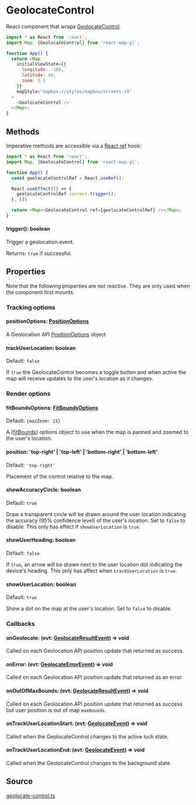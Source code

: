# GeolocateControl

React component that wraps [GeolocateControl](https://docs.mapbox.com/mapbox-gl-js/api/markers/#geolocateControl).

```js
import * as React from 'react';
import Map, {GeolocateControl} from 'react-map-gl';

function App() {
  return <Map
    initialViewState={{
      longitude: -100,
      latitude: 40,
      zoom: 3.5
    }}
    mapStyle="mapbox://styles/mapbox/streets-v9"
  >
    <GeolocateControl />
  </Map>;
}
```

## Methods

Imperative methods are accessible via a [React ref](https://reactjs.org/docs/refs-and-the-dom.html#creating-refs) hook:

```js
import * as React from 'react';
import Map, {GeolocateControl} from 'react-map-gl';

function App() {
  const geolocateControlRef = React.useRef();

  React.useEffect(() => {
    geolocateControlRef.current.trigger();
  }, [])

  return <Map><GeolocateControl ref={geolocateControlRef} /></Map>;
}
```

#### trigger(): boolean

Trigger a geolocation event.

Returns: `true` if successful.


## Properties

Note that the following properties are not reactive. They are only used when the component first mounts.

### Tracking options

#### positionOptions: [PositionOptions](https://developer.mozilla.org/en-US/docs/Web/API/PositionOptions)

A Geolocation API [PositionOptions](https://developer.mozilla.org/en-US/docs/Web/API/PositionOptions) object

#### trackUserLocation: boolean

Default: `false`

If `true` the GeolocateControl becomes a toggle button and when active the map will receive updates to the user's location as it changes. 

### Render options

#### fitBoundsOptions: [FitBoundsOptions](/docs/api-reference/types.md#fitboundsoptions)

Default: `{maxZoom: 15}`

A ([fitBounds](https://docs.mapbox.com/mapbox-gl-js/api/map/#map#fitbounds)) options object to use when the map is panned and zoomed to the user's location.

#### position: 'top-right' | 'top-left' | 'bottom-right' | 'bottom-left'

Default: `'top-right'`

Placement of the control relative to the map.

#### showAccuracyCircle: boolean

Default: `true`

Draw a transparent circle will be drawn around the user location indicating the accuracy (95% confidence level) of the user's location. Set to `false` to disable. 
This only has effect if `showUserLocation` is `true`. 

#### showUserHeading: boolean

Default: `false`

If `true`, an arrow will be drawn next to the user location dot indicating the device's heading.
This only has affect when `trackUserLocation` is `true`.

#### showUserLocation: boolean

Default: `true`

Show a dot on the map at the user's location. Set to `false` to disable.

### Callbacks

#### onGeolocate: (evt: [GeolocateResultEvent](/docs/api-reference/types.md#geolocateresultevent)) => void

Called on each Geolocation API position update that returned as success.

#### onError: (evt: [GeolocateErrorEvent](/docs/api-reference/types.md#geolocateerrorevent)) => void

Called on each Geolocation API position update that returned as an error.

#### onOutOfMaxBounds: (evt: [GeolocateResultEvent](/docs/api-reference/types.md#geolocateresultevent)) => void

Called on each Geolocation API position update that returned as success but user position is out of map `maxBounds`.

#### onTrackUserLocationStart: (evt: [GeolocateEvent](/docs/api-reference/types.md#geolocateevent)) => void

Called when the GeolocateControl changes to the active lock state.

#### onTrackUserLocationEnd: (evt: [GeolocateEvent](/docs/api-reference/types.md#geolocateevent)) => void

Called when the GeolocateControl changes to the background state.


## Source

[geolocate-control.ts](https://github.com/visgl/react-map-gl/tree/7.0-dev/src/components/geolocate-control.ts)
